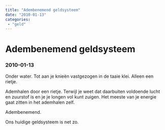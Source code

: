 ```yaml
---
title: "Adembenemend geldsysteem"
date: "2010-01-13"
categories:
 - "geld"
---
```

# Adembenemend geldsysteem
### 2010-01-13

Onder water. Tot aan je knieën vastgezogen in de taaie klei. Alleen een rietje.

Ademhalen door een rietje. Terwijl je weet dat daarbuiten voldoende lucht en zuurstof is en je je longen vol kunt zuigen. Het meeste van je energie gaat zitten in het ademhalen zelf.

Adembenemend.

Ons huidige geldsysteem is net zo.
